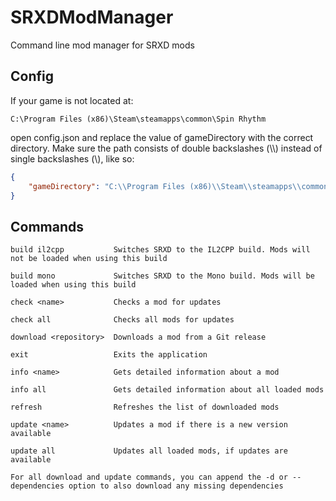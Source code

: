 # SRXDModManager
Command line mod manager for SRXD mods

## Config
If your game is not located at:
```
C:\Program Files (x86)\Steam\steamapps\common\Spin Rhythm
```
open config.json and replace the value of gameDirectory with the correct directory. Make sure the path consists of double backslashes (\\\\) instead of single backslashes (\\), like so:
```.json
{
	"gameDirectory": "C:\\Program Files (x86)\\Steam\\steamapps\\common\\Spin Rhythm"
}
```

## Commands

```
build il2cpp           Switches SRXD to the IL2CPP build. Mods will not be loaded when using this build

build mono             Switches SRXD to the Mono build. Mods will be loaded when using this build

check <name>           Checks a mod for updates

check all              Checks all mods for updates

download <repository>  Downloads a mod from a Git release

exit                   Exits the application

info <name>            Gets detailed information about a mod

info all               Gets detailed information about all loaded mods

refresh                Refreshes the list of downloaded mods

update <name>          Updates a mod if there is a new version available

update all             Updates all loaded mods, if updates are available

For all download and update commands, you can append the -d or --dependencies option to also download any missing dependencies
```
